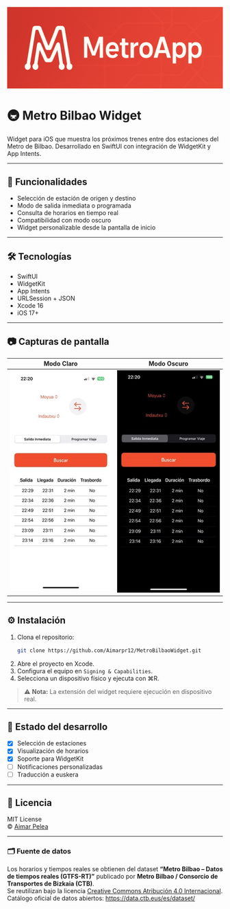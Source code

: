 ![light](Docs/MetroBanner.jpeg)

# 🚇 Metro Bilbao Widget

Widget para iOS que muestra los próximos trenes entre dos estaciones del Metro de Bilbao. Desarrollado en SwiftUI con integración de WidgetKit y App Intents.

---

## 📲 Funcionalidades

- Selección de estación de origen y destino  
- Modo de salida inmediata o programada  
- Consulta de horarios en tiempo real  
- Compatibilidad con modo oscuro  
- Widget personalizable desde la pantalla de inicio

---

## 🛠️ Tecnologías

- SwiftUI  
- WidgetKit  
- App Intents  
- URLSession + JSON  
- Xcode 16  
- iOS 17+

---

## 📷 Capturas de pantalla

| Modo Claro | Modo Oscuro |
|------------|-------------|
| ![light](Docs/light.jpeg) | ![dark](Docs/dark.jpeg) |

---

## ⚙️ Instalación

1. Clona el repositorio:
   ```bash
   git clone https://github.com/Aimarpr12/MetroBilbaoWidget.git
   ```
2. Abre el proyecto en Xcode.
3. Configura el equipo en `Signing & Capabilities`.
4. Selecciona un dispositivo físico y ejecuta con ⌘R.

> ⚠️ **Nota:** La extensión del widget requiere ejecución en dispositivo real.

---

## 🧪 Estado del desarrollo

- [x] Selección de estaciones  
- [x] Visualización de horarios  
- [x] Soporte para WidgetKit  
- [ ] Notificaciones personalizadas  
- [ ] Traducción a euskera  

---

## 📄 Licencia

MIT License  
© [Aimar Pelea](https://github.com/Aimarpr12)

---

### 🗂️ Fuente de datos

Los horarios y tiempos reales se obtienen del dataset **“Metro Bilbao – Datos de tiempos reales (GTFS-RT)”** publicado por **Metro Bilbao / Consorcio de Transportes de Bizkaia (CTB)**.  
Se reutilizan bajo la licencia [Creative Commons Atribución 4.0 Internacional](https://creativecommons.org/licenses/by/4.0/).  
Catálogo oficial de datos abiertos: <https://data.ctb.eus/es/dataset/>
